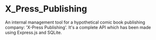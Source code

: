 # X_Press_Publishing
An internal management tool for a hypothetical comic book publishing company: 'X-Press Publishing'. It's a complete API which has been made using Express.js and SQLite. 
